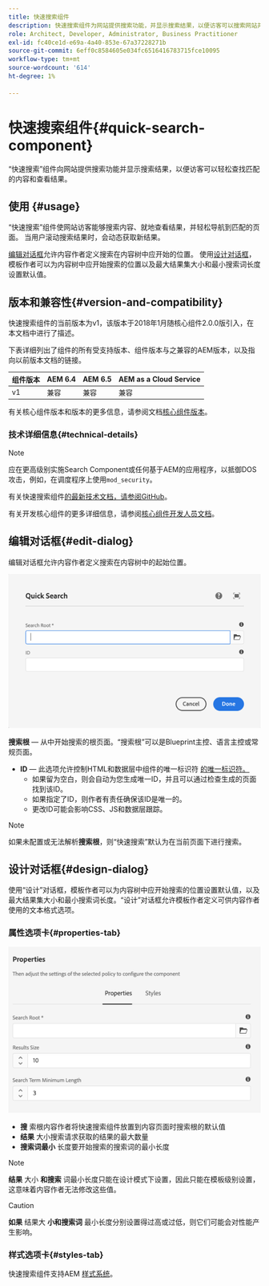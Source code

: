 ```yaml
---
title: 快速搜索组件
description: 快速搜索组件为网站提供搜索功能，并显示搜索结果，以便访客可以搜索网站并过滤结果。
role: Architect, Developer, Administrator, Business Practitioner
exl-id: fc40ce1d-e69a-4a40-853e-67a37228271b
source-git-commit: 6eff0c8584605e034fc6516416783715fce10095
workflow-type: tm+mt
source-wordcount: '614'
ht-degree: 1%

---
```


# 快速搜索组件{#quick-search-component}

“快速搜索”组件向网站提供搜索功能并显示搜索结果，以便访客可以轻松查找匹配的内容和查看结果。

## 使用 {#usage}

“快速搜索”组件使网站访客能够搜索内容、就地查看结果，并轻松导航到匹配的页面。 当用户滚动搜索结果时，会动态获取新结果。

[编辑对话框](#edit-dialog)允许内容作者定义搜索在内容树中应开始的位置。 使用[设计对话框](#design-dialog)，模板作者可以为内容树中应开始搜索的位置以及最大结果集大小和最小搜索词长度设置默认值。

## 版本和兼容性{#version-and-compatibility}

快速搜索组件的当前版本为v1，该版本于2018年1月随核心组件2.0.0版引入，在本文档中进行了描述。

下表详细列出了组件的所有受支持版本、组件版本与之兼容的AEM版本，以及指向以前版本文档的链接。

| 组件版本 | AEM 6.4 | AEM 6.5 | AEM as a Cloud Service |
|--- |--- |--- |---|
| v1 | 兼容 | 兼容 | 兼容 |

有关核心组件版本和版本的更多信息，请参阅文档[核心组件版本](/help/versions.md)。

### 技术详细信息{#technical-details}

>[!NOTE]
>
>应在更高级别实施Search Component或任何基于AEM的应用程序，以抵御DOS攻击，例如，在调度程序上使用`mod_security`。

有关快速搜索组件[的最新技术文档，请参阅GitHub](https://adobe.com/go/aem_cmp_tech_search_v1)。

有关开发核心组件的更多详细信息，请参阅[核心组件开发人员文档](/help/developing/overview.md)。

## 编辑对话框{#edit-dialog}

编辑对话框允许内容作者定义搜索在内容树中的起始位置。

![快速搜索组件的编辑对话框](/help/assets/quick-search-edit.png)

**搜索根**  — 从中开始搜索的根页面。“搜索根”可以是Blueprint主控、语言主控或常规页面。
* **ID**  — 此选项允许控制HTML和数据层中组件的唯一标识符 [的唯一标识符。](/help/developing/data-layer/overview.md)
   * 如果留为空白，则会自动为您生成唯一ID，并且可以通过检查生成的页面找到该ID。
   * 如果指定了ID，则作者有责任确保该ID是唯一的。
   * 更改ID可能会影响CSS、JS和数据层跟踪。

>[!NOTE]
>
>如果未配置或无法解析&#x200B;**搜索根**，则“快速搜索”默认为在当前页面下进行搜索。

## 设计对话框{#design-dialog}

使用“设计”对话框，模板作者可以为内容树中应开始搜索的位置设置默认值，以及最大结果集大小和最小搜索词长度。“设计”对话框允许模板作者定义可供内容作者使用的文本格式选项。

### 属性选项卡{#properties-tab}

![“快速搜索组件的设计”对话框](/help/assets/quick-search-design.png)

* **搜**
索根内容作者将快速搜索组件放置到内容页面时搜索根的默认值
* **结果**
大小搜索请求获取的结果的最大数量
* **搜索词最小**
长度要开始搜索的搜索词的最小长度

>[!NOTE]
>
>**结果** 大小 **和搜索** 词最小长度只能在设计模式下设置，因此只能在模板级别设置，这意味着内容作者无法修改这些值。

>[!CAUTION]
>
>**如果** 结果大 **小和搜索词** 最小长度分别设置得过高或过低，则它们可能会对性能产生影响。

### 样式选项卡{#styles-tab}

快速搜索组件支持AEM [样式系统](/help/get-started/authoring.md#component-styling)。
